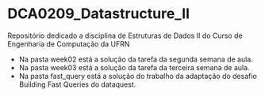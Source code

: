 # DCA0209_Datastructure_II
Repositório dedicado a disciplina de Estruturas de Dados II do Curso de Engenharia de Computação da UFRN

- Na pasta week02 está a solução da tarefa da segunda semana de aula.
- Na pasta week03 está a solução da tarefa da terceira semana de aula.
- Na pasta fast_query está a solução do trabalho da adaptação do desafio Building Fast Queries do dataquest.
